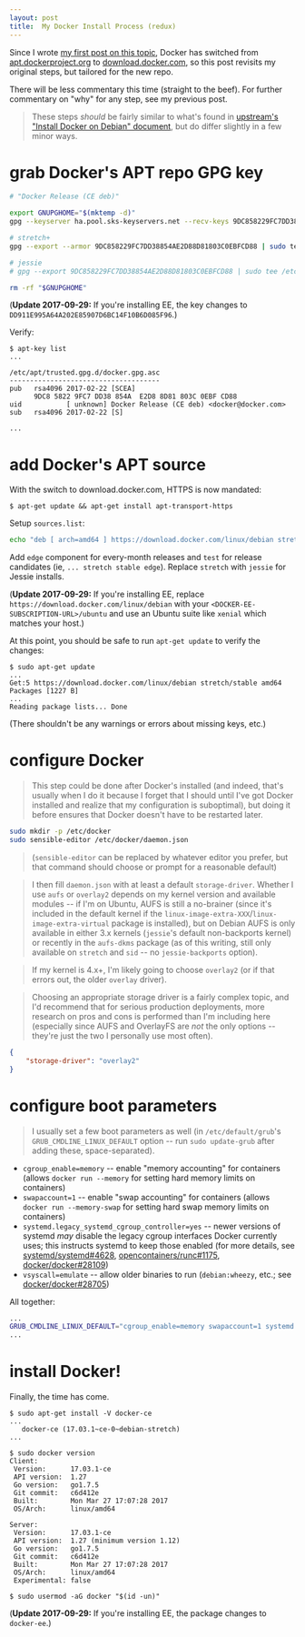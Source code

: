 ```yaml
---
layout: post
title:  My Docker Install Process (redux)
---
```


Since I wrote [my first post on this topic](/post/2016/12/07/docker-setup.html), Docker has switched from [apt.dockerproject.org](https://apt.dockerproject.org/repo) to [download.docker.com](https://download.docker.com/linux/debian), so this post revisits my original steps, but tailored for the new repo.

There will be less commentary this time (straight to the beef).  For further commentary on "why" for any step, see my previous post.

> These steps _should_ be fairly similar to what's found in [upstream's "Install Docker on Debian" document](https://docs.docker.com/engine/installation/linux/debian/), but do differ slightly in a few minor ways.

# grab Docker's APT repo GPG key

```bash
# "Docker Release (CE deb)"

export GNUPGHOME="$(mktemp -d)"
gpg --keyserver ha.pool.sks-keyservers.net --recv-keys 9DC858229FC7DD38854AE2D88D81803C0EBFCD88

# stretch+
gpg --export --armor 9DC858229FC7DD38854AE2D88D81803C0EBFCD88 | sudo tee /etc/apt/trusted.gpg.d/docker.gpg.asc

# jessie
# gpg --export 9DC858229FC7DD38854AE2D88D81803C0EBFCD88 | sudo tee /etc/apt/trusted.gpg.d/docker.gpg > /dev/null

rm -rf "$GNUPGHOME"
```

(**Update 2017-09-29:** If you're installing EE, the key changes to `DD911E995A64A202E85907D6BC14F10B6D085F96`.)

Verify:

```console
$ apt-key list
...

/etc/apt/trusted.gpg.d/docker.gpg.asc
-------------------------------------
pub   rsa4096 2017-02-22 [SCEA]
      9DC8 5822 9FC7 DD38 854A  E2D8 8D81 803C 0EBF CD88
uid           [ unknown] Docker Release (CE deb) <docker@docker.com>
sub   rsa4096 2017-02-22 [S]

...
```

# add Docker's APT source

With the switch to download.docker.com, HTTPS is now mandated:

```console
$ apt-get update && apt-get install apt-transport-https
```

Setup `sources.list`:

```bash
echo "deb [ arch=amd64 ] https://download.docker.com/linux/debian stretch stable" | sudo tee /etc/apt/sources.list.d/docker.list
```

Add `edge` component for every-month releases and `test` for release candidates (ie, `... stretch stable edge`).
Replace `stretch` with `jessie` for Jessie installs.

(**Update 2017-09-29:** If you're installing EE, replace `https://download.docker.com/linux/debian` with your `<DOCKER-EE-SUBSCRIPTION-URL>/ubuntu` and use an Ubuntu suite like `xenial` which matches your host.)

At this point, you should be safe to run `apt-get update` to verify the changes:

```console
$ sudo apt-get update
...
Get:5 https://download.docker.com/linux/debian stretch/stable amd64 Packages [1227 B]
...
Reading package lists... Done
```

(There shouldn't be any warnings or errors about missing keys, etc.)

# configure Docker

> This step could be done after Docker's installed (and indeed, that's usually when I do it because I forget that I should until I've got Docker installed and realize that my configuration is suboptimal), but doing it before ensures that Docker doesn't have to be restarted later.

```bash
sudo mkdir -p /etc/docker
sudo sensible-editor /etc/docker/daemon.json
```

> (`sensible-editor` can be replaced by whatever editor you prefer, but that command should choose or prompt for a reasonable default)

> I then fill `daemon.json` with at least a default `storage-driver`.  Whether I use `aufs` or `overlay2` depends on my kernel version and available modules -- if I'm on Ubuntu, AUFS is still a no-brainer (since it's included in the default kernel if the `linux-image-extra-XXX`/`linux-image-extra-virtual` package is installed), but on Debian AUFS is only available in either 3.x kernels (`jessie`'s default non-backports kernel) or recently in the `aufs-dkms` package (as of this writing, still only available on `stretch` and `sid` -- no `jessie-backports` option).

> If my kernel is 4.x+, I'm likely going to choose `overlay2` (or if that errors out, the older `overlay` driver).

> Choosing an appropriate storage driver is a fairly complex topic, and I'd recommend that for serious production deployments, more research on pros and cons is performed than I'm including here (especially since AUFS and OverlayFS are _not_ the only options -- they're just the two I personally use most often).

```json
{
	"storage-driver": "overlay2"
}
```

# configure boot parameters

> I usually set a few boot parameters as well (in `/etc/default/grub`'s `GRUB_CMDLINE_LINUX_DEFAULT` option -- run `sudo update-grub` after adding these, space-separated).

- `cgroup_enable=memory` -- enable "memory accounting" for containers (allows `docker run --memory` for setting hard memory limits on containers)
- `swapaccount=1` -- enable "swap accounting" for containers (allows `docker run --memory-swap` for setting hard swap memory limits on containers)
- `systemd.legacy_systemd_cgroup_controller=yes` -- newer versions of systemd _may_ disable the legacy cgroup interfaces Docker currently uses; this instructs systemd to keep those enabled (for more details, see [systemd/systemd#4628](https://github.com/systemd/systemd/pull/4628), [opencontainers/runc#1175](https://github.com/opencontainers/runc/issues/1175), [docker/docker#28109](https://github.com/docker/docker/issues/28109))
- `vsyscall=emulate` -- allow older binaries to run (`debian:wheezy`, etc.; see [docker/docker#28705](https://github.com/docker/docker/issues/28705))

All together:

```sh
...
GRUB_CMDLINE_LINUX_DEFAULT="cgroup_enable=memory swapaccount=1 systemd.legacy_systemd_cgroup_controller=yes vsyscall=emulate"
...
```

# install Docker!

Finally, the time has come.

```console
$ sudo apt-get install -V docker-ce
...
   docker-ce (17.03.1~ce-0~debian-stretch)
...

$ sudo docker version
Client:
 Version:      17.03.1-ce
 API version:  1.27
 Go version:   go1.7.5
 Git commit:   c6d412e
 Built:        Mon Mar 27 17:07:28 2017
 OS/Arch:      linux/amd64

Server:
 Version:      17.03.1-ce
 API version:  1.27 (minimum version 1.12)
 Go version:   go1.7.5
 Git commit:   c6d412e
 Built:        Mon Mar 27 17:07:28 2017
 OS/Arch:      linux/amd64
 Experimental: false

$ sudo usermod -aG docker "$(id -un)"
```

(**Update 2017-09-29:** If you're installing EE, the package changes to `docker-ee`.)
